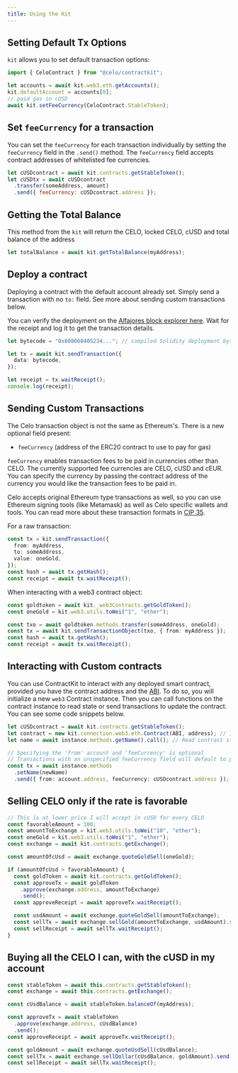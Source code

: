 ```yaml
---
title: Using the Kit
---
```


## Setting Default Tx Options

`kit` allows you to set default transaction options:

```ts
import { CeloContract } from "@celo/contractkit";

let accounts = await kit.web3.eth.getAccounts();
kit.defaultAccount = accounts[0];
// paid gas in cUSD
await kit.setFeeCurrency(CeloContract.StableToken);
```

## Set `feeCurrency` for a transaction

You can set the `feeCurrency` for each transaction individually by setting the `feeCurrency` field in the `.send()` method. The `feeCurrency` field accepts contract addresses of whitelisted fee currencies.

```js
let cUSDcontract = await kit.contracts.getStableToken();
let cUSDtx = await cUSDcontract
  .transfer(someAddress, amount)
  .send({ feeCurrency: cUSDcontract.address });
```

## Getting the Total Balance

This method from the `kit` will return the CELO, locked CELO, cUSD and total balance of the address

```ts
let totalBalance = await kit.getTotalBalance(myAddress);
```

## Deploy a contract

Deploying a contract with the default account already set. Simply send a transaction with no `to:` field. See more about sending custom transactions below.

You can verify the deployment on the [Alfajores block explorer here](https://celo-alfajores.blockscout.com/). Wait for the receipt and log it to get the transaction details.

```ts
let bytecode = "0x608060405234..."; // compiled Solidity deployment bytecode

let tx = await kit.sendTransaction({
  data: bytecode,
});

let receipt = tx.waitReceipt();
console.log(receipt);
```

## Sending Custom Transactions

The Celo transaction object is not the same as Ethereum's. There is a new optional field present:

- `feeCurrency` (address of the ERC20 contract to use to pay for gas)

`feeCurrency` enables transaction fees to be paid in currencies other than CELO. The currently supported fee currencies are CELO, cUSD and cEUR. You can specify the currency by passing the contract address of the currency you would like the transaction fees to be paid in.

Celo accepts original Ethereum type transactions as well, so you can use Ethereum signing tools (like Metamask) as well as Celo specific wallets and tools. You can read more about these transaction formats in [CIP 35](https://github.com/celo-org/celo-proposals/blob/master/CIPs/cip-0035.md).

For a raw transaction:

```ts
const tx = kit.sendTransaction({
  from: myAddress,
  to: someAddress,
  value: oneGold,
});
const hash = await tx.getHash();
const receipt = await tx.waitReceipt();
```

When interacting with a web3 contract object:

```ts
const goldtoken = await kit._web3Contracts.getGoldToken();
const oneGold = kit.web3.utils.toWei("1", "ether");

const txo = await goldtoken.methods.transfer(someAddress, oneGold);
const tx = await kit.sendTransactionObject(txo, { from: myAddress });
const hash = await tx.getHash();
const receipt = await tx.waitReceipt();
```

## Interacting with Custom contracts

You can use ContractKit to interact with any deployed smart contract, provided you have the contract address and the [ABI](https://docs.soliditylang.org/en/latest/abi-spec.html). To do so, you will initialize a new `web3` Contract instance. Then you can call functions on the contract instance to read state or send transactions to update the contract. You can see some code snippets below.

```ts
let cUSDcontract = await kit.contracts.getStableToken();
let contract = new kit.connection.web3.eth.Contract(ABI, address); // Init a web3.js contract instance
let name = await instance.methods.getName().call(); // Read contract state

// Specifying the 'from' account and 'feeCurrency' is optional
// Transactions with an unspecified feeCurrency field will default to paying fees in CELO
const tx = await instance.methods
  .setName(newName)
  .send({ from: account.address, feeCurrency: cUSDcontract.address });
```

## Selling CELO only if the rate is favorable

```ts
// This is at lower price I will accept in cUSD for every CELO
const favorableAmount = 100;
const amountToExchange = kit.web3.utils.toWei("10", "ether");
const oneGold = kit.web3.utils.toWei("1", "ether");
const exchange = await kit.contracts.getExchange();

const amountOfcUsd = await exchange.quoteGoldSell(oneGold);

if (amountOfcUsd > favorableAmount) {
  const goldToken = await kit.contracts.getGoldToken();
  const approveTx = await goldToken
    .approve(exchange.address, amountToExchange)
    .send();
  const approveReceipt = await approveTx.waitReceipt();

  const usdAmount = await exchange.quoteGoldSell(amountToExchange);
  const sellTx = await exchange.sellGold(amountToExchange, usdAmount).send();
  const sellReceipt = await sellTx.waitReceipt();
}
```

## Buying all the CELO I can, with the cUSD in my account

```ts
const stableToken = await this.contracts.getStableToken();
const exchange = await this.contracts.getExchange();

const cUsdBalance = await stableToken.balanceOf(myAddress);

const approveTx = await stableToken
  .approve(exchange.address, cUsdBalance)
  .send();
const approveReceipt = await approveTx.waitReceipt();

const goldAmount = await exchange.quoteUsdSell(cUsdBalance);
const sellTx = await exchange.sellDollar(cUsdBalance, goldAmount).send();
const sellReceipt = await sellTx.waitReceipt();
```
